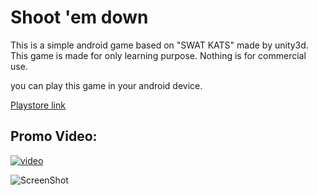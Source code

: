 # Shoot 'em down
This is a simple android game based on "SWAT KATS" made by unity3d. This game is made for only learning purpose. Nothing is for commercial use.

you can play this game in your android device.

[Playstore link](https://play.google.com/store/apps/details?id=com.astro_monkey.shoot_em_down)

Promo Video:
------------

[![video](http://img.youtube.com/vi/ki1yXbQhr28/0.jpg)](http://www.youtube.com/watch?v=ki1yXbQhr28 "promo video")

![ScreenShot](https://lh3.googleusercontent.com/R_Nk6WWY468-SjFiITciwvLKVHU48-of_ti496dhLnRWjUVs4p3KSA5WiMcrrj-swGQ=w1920-h966)
